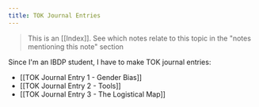 ```yaml
---
title: TOK Journal Entries
---
```


> This is an [[Index]]. See which notes relate to this topic in the "notes mentioning this note" section

Since I'm an IBDP student, I have to make TOK journal entries:

- [[TOK Journal Entry 1 - Gender Bias]]
- [[TOK Journal Entry 2 - Tools]]
- [[TOK Journal Entry 3 - The Logistical Map]]